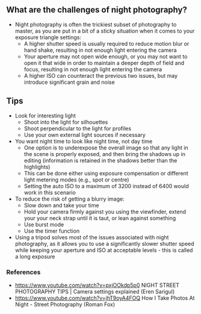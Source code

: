 ## What are the challenges of night photography?

- Night photography is often the trickiest subset of photography to master, as you are put in a bit of a sticky situation when it comes to your exposure triangle settings:
	- A higher shutter speed is usually required to reduce motion blur or hand shake, resulting in not enough light entering the camera
	- Your aperture may not open wide enough, or you may not want to open it that wide in order to maintain a deeper depth of field and focus, resulting in not enough light entering the camera
	- A higher ISO can counteract the previous two issues, but may introduce significant grain and noise

## Tips

- Look for interesting light
	- Shoot into the light for silhouettes
	- Shoot perpendicular to the light for profiles
	- Use your own external light sources if necessary
- You want night time to look like night time, not day time
	- One option is to underexpose the overall image so that any light in the scene is properly exposed, and then bring the shadows up in editing (information is retained in the shadows better than the highlights)
	- This can be done either using exposure compensation or different light metering modes (e.g., spot or centre)
	- Setting the auto ISO to a maximum of 3200 instead of 6400 would work in this scenario
- To reduce the risk of getting a blurry image:
	- Slow down and take your time
	- Hold your camera firmly against you using the viewfinder, extend your your neck strap until it is taut, or lean against something
	- Use burst mode
	- Use the timer function
- Using a tripod solves most of the issues associated with night photography, as it allows you to use a significantly slower shutter speed while keeping your aperture and ISO at acceptable levels - this is called a long exposure

### References
- https://www.youtube.com/watch?v=pxjOOkdp5p0 NIGHT STREET PHOTOGRAPHY TIPS | Camera settings explained (Eren Sarigul)
- https://www.youtube.com/watch?v=jhT9oyA4FOQ How I Take Photos At Night - Street Photography (Roman Fox)